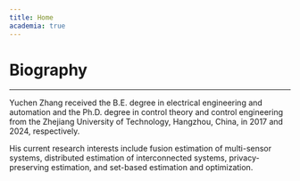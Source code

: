 ```yaml
---
title: Home
academia: true
---
```


# Biography

-----------------------------------------------------------

Yuchen Zhang received the B.E. degree in electrical engineering and automation and the Ph.D. degree in control theory and control engineering from the Zhejiang University of Technology, Hangzhou, China, in 2017 and 2024, respectively. 

His current research interests include fusion estimation of multi-sensor systems, distributed estimation of interconnected systems, privacy-preserving estimation, and set-based estimation and optimization.


